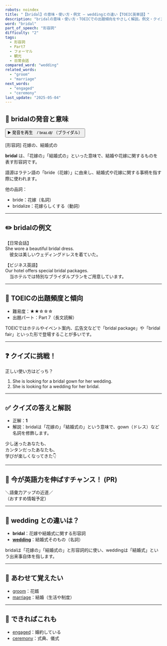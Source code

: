 ```yaml
---
robots: noindex
title: "【bridal】の意味・使い方・例文 ― weddingとの違い【TOEIC英単語】"
description: "bridalの意味・使い方・TOEICでの出題傾向をやさしく解説。例文・クイズ付きでweddingとの違いもわかりやすく学べます。"
word: "bridal"
part_of_speech: "形容詞"
difficulty: "2"
tags:
  - 形容詞
  - Part7
  - フォーマル
  - 観光
  - 日常会話
compared_word: "wedding"
related_words:
  - "groom"
  - "marriage"
next_words:
  - "engaged"
  - "ceremony"
last_update: "2025-05-04"
---
```


## 🔰 bridalの発音と意味

<button class="play-audio" onclick="playTTS('bridal')">
  <span class="play-audio-main">
    ▶️ 発音を再生　/ˈbraɪ.dl̩/
  </span>
  <span class="play-audio-sub">
    （ブライダル）
  </span>
</button>

[形容詞] 花嫁の、結婚式の

**bridal** は、「花嫁の」「結婚式の」といった意味で、結婚や花嫁に関するものを表す形容詞です。

語源はラテン語の「bride（花嫁）」に由来し、結婚式や花嫁に関する事柄を指す際に使われます。

他の品詞：  
- bride：花嫁（名詞）
- bridalize：花嫁らしくする（動詞）

---

## ✏️ bridalの例文

【日常会話】  
She wore a beautiful bridal dress.  
　彼女は美しいウェディングドレスを着ていた。

【ビジネス英語】  
Our hotel offers special bridal packages.  
　当ホテルでは特別なブライダルプランをご用意しています。

---

## 🎯 TOEICの出題頻度と傾向

- 難易度：★★☆☆☆
- 出題パート：Part 7（長文読解）

TOEICではホテルやイベント案内、広告文などで「bridal package」や「bridal fair」といった形で登場することが多いです。

---

## ❓ クイズに挑戦！

正しい使い方はどっち？

1. She is looking for a bridal gown for her wedding.  
2. She is looking for a wedding for her bridal.

---

## ✅ クイズの答えと解説

- 正解：**1**
- 解説：bridalは「花嫁の」「結婚式の」という意味で、gown（ドレス）など名詞を修飾します。

少し迷ったあなたも、  
カンタンだったあなたも、  
学びが楽しくなってきた👇️

---

## 🚀 今が英語力を伸ばすチャンス！ (PR)

<div class="info-center">
＼語彙力アップの近道／<br>  
（おすすめ情報予定）
</div>

---

## 🤔  wedding との違いは？

- **bridal**：花嫁や結婚式に関する形容詞
- **[wedding](/word/wedding)**：結婚式そのもの（名詞）

bridalは「花嫁の」「結婚式の」と形容詞的に使い、weddingは「結婚式」という出来事自体を指します。

---

## 🧩 あわせて覚えたい

- [groom](/word/groom)：花婿
- [marriage](/word/marriage)：結婚（生活や制度）

---

## 📖 できればこれも

- [engaged](/word/engaged)：婚約している
- [ceremony](/word/ceremony)：式典、儀式

<!-- cvid: aid43_bid48 -->
